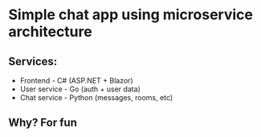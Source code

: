 # Simple chat app using microservice architecture

## Services:
- Frontend - C# (ASP.NET + Blazor)
- User service - Go (auth + user data)
- Chat service - Python (messages, rooms, etc)

## Why? For fun
